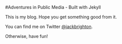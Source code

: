 #Adventures in Public Media - Built with Jekyll

This is my blog.  Hope you get something good from it. 

You can find me on Twitter [@jackbrighton](https://twitter.com/jackbrighton).

Otherwise, have fun!